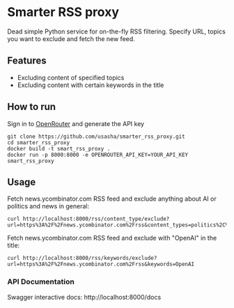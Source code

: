# Smarter RSS proxy

Dead simple Python service for on-the-fly RSS filtering. Specify URL, topics you want to exclude and fetch the new feed.

## Features
- Excluding content of specified topics 
- Excluding content with certain keywords in the title

## How to run
Sign in to [OpenRouter](https://openrouter.ai/settings/keys) and generate the API key
   ```
   git clone https://github.com/usasha/smarter_rss_proxy.git
   cd smarter_rss_proxy
   docker build -t smart_rss_proxy .
   docker run -p 8000:8000 -e OPENROUTER_API_KEY=YOUR_API_KEY smart_rss_proxy
   ```

## Usage
Fetch news.ycombinator.com RSS feed and exclude anything about AI or politics and news in general: 
```
curl http://localhost:8000/rss/content_type/exclude?url=https%3A%2F%2Fnews.ycombinator.com%2Frss&content_types=politics%2C%20news%2C%20ai
```
Fetch news.ycombinator.com RSS feed and exclude with "OpenAI" in the title:
```
curl http://localhost:8000/rss/keywords/exclude?url=https%3A%2F%2Fnews.ycombinator.com%2Frss&keywords=OpenAI
```

### API Documentation
Swagger interactive docs: http://localhost:8000/docs
